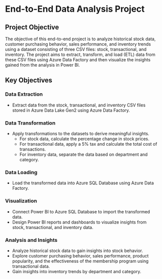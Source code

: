 # End-to-End Data Analysis Project

## Project Objective

The objective of this end-to-end project is to analyze historical stock data, customer purchasing behavior, sales performance, and inventory trends using a dataset consisting of three CSV files: stock, transactional, and inventory. The project aims to extract, transform, and load (ETL) data from these CSV files using Azure Data Factory and then visualize the insights gained from the analysis in Power BI.

## Key Objectives

### Data Extraction

- Extract data from the stock, transactional, and inventory CSV files stored in Azure Data Lake Gen2 using Azure Data Factory.

### Data Transformation

- Apply transformations to the datasets to derive meaningful insights.
  - For stock data, calculate the percentage change in stock prices.
  - For transactional data, apply a 5% tax and calculate the total cost of transactions.
  - For inventory data, separate the data based on department and category.

### Data Loading

- Load the transformed data into Azure SQL Database using Azure Data Factory.

### Visualization

- Connect Power BI to Azure SQL Database to import the transformed data.
- Design Power BI reports and dashboards to visualize insights from stock, transactional, and inventory data.

### Analysis and Insights

- Analyze historical stock data to gain insights into stock behavior.
- Explore customer purchasing behavior, sales performance, product popularity, and the effectiveness of the membership program using transactional data.
- Gain insights into inventory trends by department and category.
